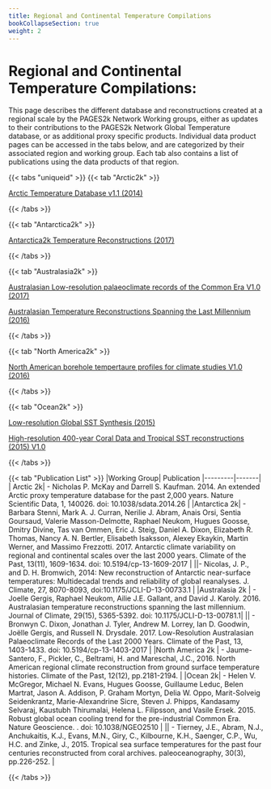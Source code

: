 ```yaml
---
title: Regional and Continental Temperature Compilations
bookCollapseSection: true 
weight: 2
---
```


# Regional and Continental Temperature Compilations:

This page describes the different database and reconstructions created at a regional scale by the PAGES2k Network Working groups, either as updates to their contributions to the PAGES2k Network Global Temperature database, or as additional proxy specific products. Individual data product pages can be accessed in the tabs below, and are categorized by their associated region and working group. Each tab also contains a list of publications using the data products of that region.

{{< tabs "uniqueid" >}} {{< tab "Arctic2k" >}}


[ Arctic Temperature Database v1.1 (2014)](Arctic2K/_index.md)

{{< /tabs >}}
 
 {{< tab "Antarctica2k" >}}

[Antarctica2k Temperature Reconstructions (2017)](Antarctica2K/_index.md)


{{< /tabs >}}

 {{< tab "Australasia2k" >}}

[Australasian Low-resolution palaeoclimate records of the Common Era V1.0  (2017)](Australasia2k/Low_Res_Paleo_Aus2k.md)

[ Australasian Temperature Reconstructions Spanning the Last Millennium (2016)](Australasia2k/Australasian_T_1000_2000.md)

{{< /tabs >}}
 
 {{< tab "North America2k" >}}

[North American borehole tempertaure profiles for climate studies V1.0 (2016) ](NorthAmerica2K/North_America_Temp.md)

{{< /tabs >}}
 
 {{< tab "Ocean2k" >}}

[Low-resolution Global SST Synthesis (2015)](Ocean2K/LowResCoralData.md)

[High-resolution 400-year Coral Data and Tropical SST reconstructions (2015) V1.0](Ocean2K/HighResCoralData.md)


{{< /tabs >}}
 
{{< tab "Publication List" >}}
|Working Group| Publication
|---------|-------|
| Arctic 2k| - Nicholas P. McKay and Darrell S. Kaufman. 2014. An extended Arctic proxy temperature database for the past 2,000 years. Nature Scientific Data, 1, 140026. doi: 10.1038/sdata.2014.26 |
|Antarctica 2k| - Barbara Stenni, Mark A. J. Curran, Nerilie J. Abram, Anais Orsi, Sentia Goursaud, Valerie Masson-Delmotte, Raphael Neukom, Hugues Goosse, Dmitry Divine, Tas van Ommen, Eric J. Steig, Daniel A. Dixon, Elizabeth R. Thomas, Nancy A. N. Bertler, Elisabeth Isaksson, Alexey Ekaykin, Martin Werner, and Massimo Frezzotti. 2017. Antarctic climate variability on regional and continental scales over the last 2000 years. Climate of the Past, 13(11), 1609-1634. doi: 10.5194/cp-13-1609-2017 |
||- Nicolas, J. P., and D. H. Bromwich, 2014: New reconstruction of Antarctic near-surface temperatures: Multidecadal trends and reliability of global reanalyses. J. Climate, 27, 8070-8093, doi:10.1175/JCLI-D-13-00733.1 |
|Australasia 2k |  - Joelle Gergis, Raphael Neukom, Ailie J.E. Gallant, and David J. Karoly. 2016. Australasian temperature reconstructions spanning the last millennium. Journal of Climate, 29(15), 5365-5392. doi: 10.1175/JCLI-D-13-00781.1|
|| - Bronwyn C. Dixon, Jonathan J. Tyler, Andrew M. Lorrey, Ian D. Goodwin, Joëlle Gergis, and Russell N. Drysdale. 2017. Low-Resolution Australasian Palaeoclimate Records of the Last 2000 Years. Climate of the Past, 13, 1403-1433. doi: 10.5194/cp-13-1403-2017 |
 |North America 2k |  - Jaume-Santero, F., Pickler, C., Beltrami, H. and Mareschal, J.C., 2016. North American regional climate reconstruction from ground surface temperature histories. Climate of the Past, 12(12), pp.2181-2194. |
 |Ocean 2k|  - Helen V. McGregor, Michael N. Evans, Hugues Goosse, Guillaume Leduc, Belen Martrat, Jason A. Addison, P. Graham Mortyn, Delia W. Oppo, Marit-Solveig Seidenkrantz, Marie-Alexandrine Sicre, Steven J. Phipps, Kandasamy Selvaraj, Kaustubh Thirumalai, Helena L. Filipsson, and Vasile Ersek. 2015. Robust global ocean cooling trend for the pre-industrial Common Era. Nature Geoscience. . doi: 10.1038/NGEO2510 |
 || - Tierney, J.E., Abram, N.J., Anchukaitis, K.J., Evans, M.N., Giry, C., Kilbourne, K.H., Saenger, C.P., Wu, H.C. and Zinke, J., 2015. Tropical sea surface temperatures for the past four centuries reconstructed from coral archives. paleoceanography, 30(3), pp.226-252. |

{{< /tabs >}}
